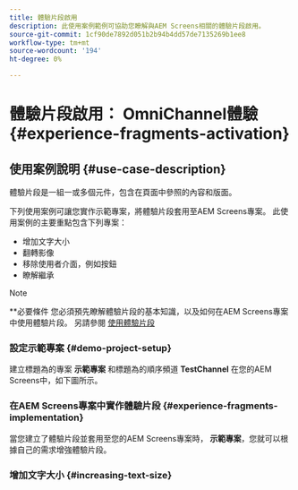 ```yaml
---
title: 體驗片段啟用
description: 此使用案例範例可協助您瞭解與AEM Screens相關的體驗片段啟用。
source-git-commit: 1cf90de7892d051b2b94b4dd57de7135269b1ee8
workflow-type: tm+mt
source-wordcount: '194'
ht-degree: 0%

---
```



# 體驗片段啟用： OmniChannel體驗 {#experience-fragments-activation}

## 使用案例說明 {#use-case-description}

體驗片段是一組一或多個元件，包含在頁面中參照的內容和版面。

下列使用案例可讓您實作示範專案，將體驗片段套用至AEM Screens專案。 此使用案例的主要重點包含下列專案：

* 增加文字大小
* 翻轉影像
* 移除使用者介面，例如按鈕
* 瞭解繼承

>[!NOTE]
>**必要條件
>您必須預先瞭解體驗片段的基本知識，以及如何在AEM Screens專案中使用體驗片段。 另請參閱 [使用體驗片段](/help/user-guide/experience-fragments-in-screens.md)

### 設定示範專案 {#demo-project-setup}

建立標題為的專案 **示範專案** 和標題為的順序頻道 **TestChannel** 在您的AEM Screens中，如下圖所示。

### 在AEM Screens專案中實作體驗片段 {#experience-fragments-implementation}

當您建立了體驗片段並套用至您的AEM Screens專案時， **示範專案**，您就可以根據自己的需求增強體驗片段。

### 增加文字大小 {#increasing-text-size}






